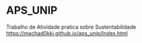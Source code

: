 # APS_UNIP
 Trabalho de Atividade pratica sobre Sustentabilidade
https://machad0kkj.github.io/aps_unip/Index.html
